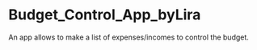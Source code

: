 # Budget_Control_App_byLira
An app allows to make a list of expenses/incomes to control the budget.

